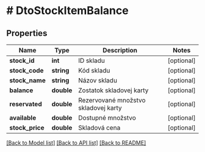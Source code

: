 # # DtoStockItemBalance

## Properties

Name | Type | Description | Notes
------------ | ------------- | ------------- | -------------
**stock_id** | **int** | ID skladu | [optional]
**stock_code** | **string** | Kód skladu | [optional]
**stock_name** | **string** | Názov skladu | [optional]
**balance** | **double** | Zostatok skladovej karty | [optional]
**reservated** | **double** | Rezervované množstvo skladovej karty | [optional]
**available** | **double** | Dostupné množstvo | [optional]
**stock_price** | **double** | Skladová cena | [optional]

[[Back to Model list]](../../README.md#models) [[Back to API list]](../../README.md#endpoints) [[Back to README]](../../README.md)
